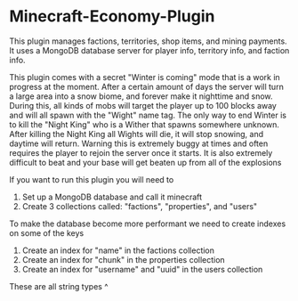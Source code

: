 # Minecraft-Economy-Plugin
This plugin manages factions, territories, shop items, and mining payments. It uses a MongoDB database server for player info, territory info, and faction info.

This plugin comes with a secret "Winter is coming" mode that is a work in progress at the moment. After a certain amount of days the server will turn a large area into a snow biome, and forever make it nighttime and snow. During this, all kinds of mobs will target the player up to 100 blocks away and will all spawn with the "Wight" name tag. The only way to end Winter is to kill the "Night King" who is a Wither that spawns somewhere unknown. After killing the Night King all Wights will die, it will stop snowing, and daytime will return. Warning this is extremely buggy at times and often requires the player to rejoin the server once it starts. It is also extremely difficult to beat and your base will get beaten up from all of the explosions

If you want to run this plugin you will need to 
1) Set up a MongoDB database and call it minecraft
2) Create 3 collections called: "factions", "properties", and "users"

To make the database become more performant we need to create indexes on some of the keys
1) Create an index for "name" in the factions collection
2) Create an index for "chunk" in the properties collection
3) Create an index for "username" and "uuid" in the users collection

These are all string types ^
